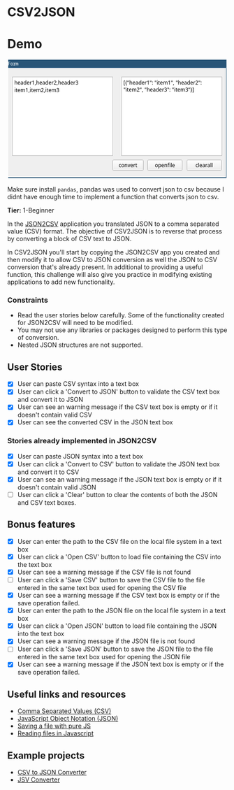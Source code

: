 # CSV2JSON

# Demo

<p align="center">
  <img width="500" height="271" src=".images/demo.png"></img>
</p>

Make sure install `pandas`, pandas was used to convert json to csv because I didnt have enough time to implement a function that converts json to csv.

**Tier:** 1-Beginner

In the [JSON2CSV](./JSON2CSV-App.md) application you translated JSON 
to a comma separated value (CSV) format. The objective of CSV2JSON is to 
reverse that process by converting a block of CSV text to JSON.

In CSV2JSON you'll start by copying the JSON2CSV app you created and then
modify it to allow CSV to JSON conversion as well the JSON to CSV conversion
that's already present. In additional to providing a useful function, this
challenge will also give you practice in modifying existing applications to
add new functionality.

### Constraints ###

- Read the user stories below carefully. Some of the functionality created
for JSON2CSV will need to be modified.
- You may not use any libraries or packages designed to perform this type of
conversion.
- Nested JSON structures are not supported.

## User Stories

-   [x] User can paste CSV syntax into a text box
-   [x] User can click a 'Convert to JSON' button to validate the CSV text box and convert it to JSON
-   [x] User can see an warning message if the CSV text box is empty or if it doesn't contain valid CSV
-   [x] User can see the converted CSV in the JSON text box

### Stories already implemented in JSON2CSV 
-   [x] User can paste JSON syntax into a text box
-   [x] User can click a 'Convert to CSV' button to validate the JSON text box and convert it to CSV
-   [x] User can see an warning message if the JSON text box is empty or if it doesn't contain valid JSON
-   [ ] User can click a 'Clear' button to clear the contents of both the JSON and CSV text boxes.

## Bonus features

-   [x] User can enter the path to the CSV file on the local file system in a text box
-   [x] User can click a 'Open CSV' button to load file containing the CSV into the text box
-   [x] User can see a warning message if the CSV file is not found
-   [ ] User can click a 'Save CSV' button to save the CSV file to the file entered in the same text box used for opening the CSV file
-   [x] User can see a warning message if the CSV text box is empty or if the save operation failed.
-   [x] User can enter the path to the JSON file on the local file system in a text box
-   [x] User can click a 'Open JSON' button to load file containing the JSON into the text box
-   [x] User can see a warning message if the JSON file is not found
-   [ ] User can click a 'Save JSON' button to save the JSON file to the  file entered in the same text box used for opening the JSON file
-   [x] User can see a warning message if the JSON text box is empty or if the save operation failed.

## Useful links and resources

- [Comma Separated Values (CSV)](https://en.wikipedia.org/wiki/Comma-separated_values)
- [JavaScript Object Notation (JSON)](https://www.json.org/)
- [Saving a file with pure JS](https://codepen.io/davidelrizzo/pen/cxsGb)
- [Reading files in Javascript](https://codepen.io/jduprey/details/xbale)

## Example projects

- [CSV to JSON Converter](https://codepen.io/JFarrow/pen/CAwyo)
- [JSV Converter](https://gpaiva00.github.io/json-csv)
